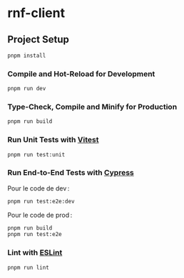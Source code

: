 # rnf-client

## Project Setup

```sh
pnpm install
```

### Compile and Hot-Reload for Development

```sh
pnpm run dev
```

### Type-Check, Compile and Minify for Production

```sh
pnpm run build
```

### Run Unit Tests with [Vitest](https://vitest.dev/)

```sh
pnpm run test:unit
```

### Run End-to-End Tests with [Cypress](https://www.cypress.io/)

Pour le code de dev :

```sh
pnpm run test:e2e:dev
```

Pour le code de prod :

```sh
pnpm run build
pnpm run test:e2e
```

### Lint with [ESLint](https://eslint.org/)

```sh
pnpm run lint
```
